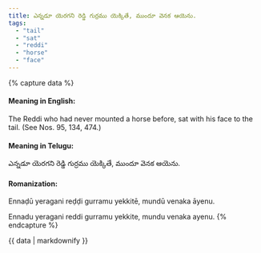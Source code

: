 ```yaml
---
title: ఎన్నడూ యెరగని రెడ్డి గుర్రము యెక్కితే, ముందూ వెనక ఆయెను.
tags:
  - "tail"
  - "sat"
  - "reddi"
  - "horse"
  - "face"
---
```


{% capture data %}
#### Meaning in English:
The Reddi who had never mounted a horse before, sat with his face to the tail.
(See Nos. 95, 134, 474.)

#### Meaning in Telugu:
ఎన్నడూ యెరగని రెడ్డి గుర్రము యెక్కితే, ముందూ వెనక ఆయెను.

#### Romanization:
Ennaḍū yeragani reḍḍi gurramu yekkitē, mundū venaka āyenu.

Ennadu yeragani reddi gurramu yekkite, mundu venaka ayenu.
{% endcapture %}

{{ data | markdownify }}

